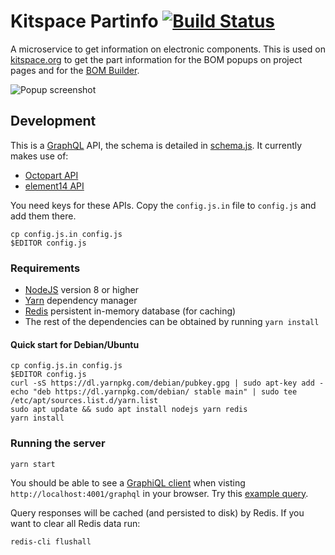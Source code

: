 # Kitspace Partinfo [![Build Status](https://travis-ci.org/monostable/kitnic-partinfo.svg?branch=master)](https://travis-ci.org/monostable/kitnic-partinfo)

A microservice to get information on electronic components. This is used on [kitspace.org](https://kitspace.org) to get the part information for the BOM popups on project pages and for the [BOM Builder](https://bom-builder.kitspace.org).

![Popup screenshot](popup.png)

## Development

This is a [GraphQL](http://graphql.org/) API, the schema is detailed in [schema.js](src/schema.js). It currently makes use of:

- [Octopart API](https://octopart.com/api/home)
- [element14 API](https://partner.element14.com/docs/Product_Search_API_REST__Description)

You need keys for these APIs. Copy the `config.js.in` file to `config.js` and add them there.

```
cp config.js.in config.js
$EDITOR config.js
```

### Requirements

- [NodeJS](https://nodejs.org/en/download/package-manager) version 8 or higher
- [Yarn](https://yarnpkg.com/en/docs/install) dependency manager
- [Redis](https://redis.io/download) persistent in-memory database (for caching)
- The rest of the dependencies can be obtained by running `yarn install`

#### Quick start for Debian/Ubuntu

```
cp config.js.in config.js 
$EDITOR config.js
curl -sS https://dl.yarnpkg.com/debian/pubkey.gpg | sudo apt-key add -
echo "deb https://dl.yarnpkg.com/debian/ stable main" | sudo tee /etc/apt/sources.list.d/yarn.list
sudo apt update && sudo apt install nodejs yarn redis
yarn install
```

### Running the server

```
yarn start
```

You should be able to see a [GraphiQL client](https://github.com/graphql/graphiql) when visting `http://localhost:4001/graphql` in your browser. Try this [example query](http://localhost:4001/graphql?query={%0A%20%20part(mpn%3A%20{part%3A%20%22NE555P%22%2C%20manufacturer%3A%20%22Texas%20Instruments%22})%20{%0A%20%20%20%20datasheet%0A%20%20%20%20description%0A%20%20%20%20type%0A%20%20%20%20offers%20{%0A%20%20%20%20%20%20sku%20{%0A%20%20%20%20%20%20%20%20vendor%0A%20%20%20%20%20%20%20%20part%0A%20%20%20%20%20%20}%0A%20%20%20%20%20%20prices%20{%0A%20%20%20%20%20%20%20%20USD%0A%20%20%20%20%20%20%20%20EUR%0A%20%20%20%20%20%20%20%20GBP%0A%20%20%20%20%20%20%20%20SGD%0A%20%20%20%20%20%20}%0A%20%20%20%20}%0A%20%20}%0A}%0A).

Query responses will be cached (and persisted to disk) by Redis. If you want to clear all Redis data run:

```
redis-cli flushall
```
